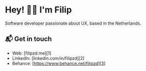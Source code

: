 # Hey! 👋🏼 I'm Filip

Software developer passionate about UX, based in the Netherlands.

## 📬 Get in touch

- Web: [filipzd.me][1]
- LinkedIn: [linkedin.com/in/filipzd][2]
- Behance: [https://www.behance.net/filipzd][3]


<!--
**phila9/phila9** is a ✨ _special_ ✨ repository because its `README.md` (this file) appears on your GitHub profile.

Here are some ideas to get you started:

- 🔭 I’m currently working on ...
- 🌱 I’m currently learning ...
- 👯 I’m looking to collaborate on ...
- 🤔 I’m looking for help with ...
- 💬 Ask me about ...
- 📫 How to reach me: ...
- 😄 Pronouns: ...
- ⚡ Fun fact: ...
-->
